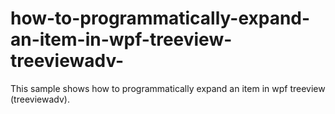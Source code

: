 # how-to-programmatically-expand-an-item-in-wpf-treeview-treeviewadv-
This sample shows how to programmatically expand an item in wpf treeview (treeviewadv).
